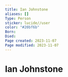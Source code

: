```yaml
---
title: Ian Johnstone
aliases: []
Type: Person
sticker: lucide//user
color: "#20bf6b"
Born: 
Died: 
Page created: 2023-11-07
Page modified: 2023-11-07
---
```


# Ian Johnstone
